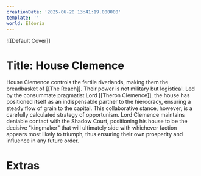 ```yaml
---
creationDate: '2025-06-20 13:41:19.000000'
template: ''
world: Eldoria
---
```

![[Default Cover]]

# Title: House Clemence

House Clemence controls the fertile riverlands, making them the breadbasket of [[The Reach]]. Their power is not military but logistical. Led by the consummate pragmatist Lord [[Theron Clemence]], the house has positioned itself as an indispensable partner to the hierocracy, ensuring a steady flow of grain to the capital. This collaborative stance, however, is a carefully calculated strategy of opportunism. Lord Clemence maintains deniable contact with the Shadow Court, positioning his house to be the decisive "kingmaker" that will ultimately side with whichever faction appears most likely to triumph, thus ensuring their own prosperity and influence in any future order.







# Extras

